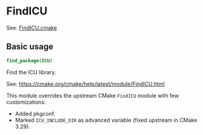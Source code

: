 # FindICU

See: [FindICU.cmake](https://github.com/petk/php-build-system/blob/master/cmake/cmake/modules/FindICU.cmake)

## Basic usage

```cmake
find_package(ICU)
```

Find the ICU library.

See: https://cmake.org/cmake/help/latest/module/FindICU.html

This module overrides the upstream CMake `FindICU` module with few
customizations:

* Added pkgconf.
* Marked `ICU_INCLUDE_DIR` as advanced variable (fixed upstream in CMake 3.29).
